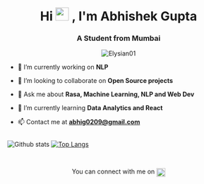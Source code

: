<h1 align="center">Hi <img src="https://raw.githubusercontent.com/MartinHeinz/MartinHeinz/master/wave.gif" width="30px">
, I'm Abhishek Gupta </h1>
<h3 align="center">A Student from Mumbai</h3>
<p align="center"> <img src="https://komarev.com/ghpvc/?username=Elysian01" alt="Elysian01" /> </p>

- 🔭 I’m currently working on **NLP**

- 👯 I’m looking to collaborate on **Open Source projects**

- 💬 Ask me about **Rasa, Machine Learning, NLP and Web Dev**

- 🌱 I’m currently learning **Data Analytics and React**

- 📫 Contact me at **abhig0209@gmail.com**

<!--- ⚡ Fun fact ****-->
<div align="center" style="display:flex;justify-content:space-between;align:center;"> 

![Github stats](https://github-readme-stats.vercel.app/api?username=Elysian01&theme=tokyonight&show_icons=true)
[![Top Langs](https://github-readme-stats.vercel.app/api/top-langs/?username=Elysian01&theme=tokyonight&show_icons=true)](https://github.com/Elysian01/github-readme-stats)

</div>

<br>


<p align="center"> 
  You can connect with me on <a href="https://www.linkedin.com/in/abhishek-gupta-a745221a0/" target="blank"><img align="center" src="https://cdn.jsdelivr.net/npm/simple-icons@3.0.1/icons/linkedin.svg" alt="linkedIn" height="20" width="20" /></a>
  <!-- <a href="https://www.behance.net/abhishekgupta23" target="blank"><img align="center" src="https://cdn.jsdelivr.net/npm/simple-icons@3.0.1/icons/behance.svg" alt="Elysian01" height="20" width="20" /></a>
   <a href="https://dribbble.com/Elysian01" target="blank"><img align="center" src="https://cdn.jsdelivr.net/npm/simple-icons@3.0.1/icons/dribbble.svg" alt="Elysian01" height="20" width="20" /></a> -->  
</p>


